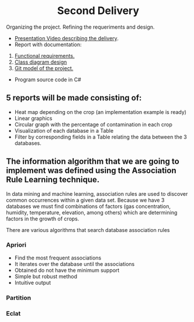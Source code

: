 <h1 align="center">Second Delivery</h1>

Organizing the project. Refining the requeriments and design.

- [Presentation Video describing the delivery]().
- Report with documentation:
1. [Functional requirements.]()
2. [Class diagram design](https://github.com/ChristianFlor/gas-impact-analyzer-in-crops/blob/master/docs/delivery-2/Class%20diagram%20design.png)
3. [Git model of the project.](https://github.com/ChristianFlor/gas-impact-analyzer-in-crops/blob/master/docs/delivery-2/Git%20model%20of%20the%20project.pdf)

- Program source code in C#

<h2> 5 reports will be made consisting of:</h2>

* Heat map depending on the crop (an implementation example is ready)
* Linear graphics
* Circular graph with the percentage of contamination in each crop
* Visualization of each database in a Table
* Filter by corresponding fields in a Table relating the data between the 3 databases.

<h2>The information algorithm that we are going to implement was defined using the Association Rule Learning technique.</h2>

<p>In data mining and machine learning, association rules are used to discover common occurrences within a given data set. Because we have 3 databases we must find combinations of factors (gas concentration, humidity, temperature, elevation, among others) which are determining factors in the growth of crops.<p>

There are various algorithms that search database association rules

  <h3>Apriori</h3>
  
  - Find the most frequent associations
  - It iterates over the database until the associations
  - Obtained do not have the minimum support
  - Simple but robust method
  - Intuitive output
<h3>Partition</h3>
<h3>Eclat</h3>



